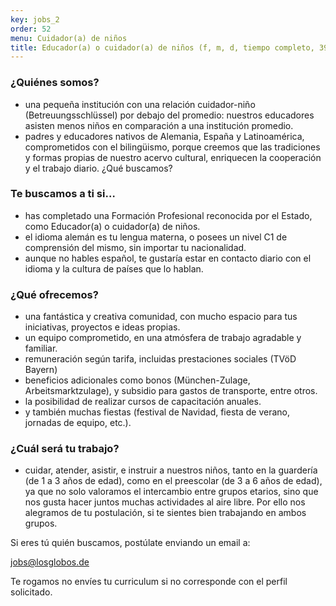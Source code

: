 ```yaml
---
key: jobs_2
order: 52
menu: Cuidador(a) de niños
title: Educador(a) o cuidador(a) de niños (f, m, d, tiempo completo, 39 horas/semana)
---
```

### ¿Quiénes somos?

* una pequeña institución con una relación cuidador-niño
(Betreuungsschlüssel) por debajo del promedio: nuestros
educadores asisten menos niños en comparación a una institución
promedio.
* padres y educadores nativos de Alemania, España y Latinoamérica,
comprometidos con el bilingüismo, porque creemos que las
tradiciones y formas propias de nuestro acervo cultural, enriquecen
la cooperación y el trabajo diario.
¿Qué buscamos?

### Te buscamos a ti si…

* has completado una Formación Profesional reconocida por el Estado,
como Educador(a) o cuidador(a) de niños.
* el idioma alemán es tu lengua materna, o posees un nivel C1 de
comprensión del mismo, sin importar tu nacionalidad.
* aunque no hables español, te gustaría estar en contacto diario con
el idioma y la cultura de países que lo hablan.

### ¿Qué ofrecemos?

* una fantástica y creativa comunidad, con mucho espacio para tus
iniciativas, proyectos e ideas propias.
* un equipo comprometido, en una atmósfera de trabajo agradable y
familiar.
* remuneración según tarifa, incluidas prestaciones sociales (TVöD
Bayern)
* beneficios adicionales como bonos (München-Zulage,
Arbeitsmarktzulage), y subsidio para gastos de transporte, entre
otros.
* la posibilidad de realizar cursos de capacitación anuales.
* y también muchas fiestas (festival de Navidad, fiesta de verano,
jornadas de equipo, etc.).

### ¿Cuál será tu trabajo?

* cuidar, atender, asistir, e instruir a nuestros niños, tanto en la
guardería (de 1 a 3 años de edad), como en el preescolar (de 3 a 6
años de edad), ya que no solo valoramos el intercambio entre
grupos etarios, sino que nos gusta hacer juntos muchas actividades
al aire libre. Por ello nos alegramos de tu postulación, si te sientes
bien trabajando en ambos grupos.

Si eres tú quién buscamos, postúlate enviando un email a:

[jobs@losglobos.de](mailto:jobs@losglobos.de)

Te rogamos no envíes tu curriculum si no corresponde con el perfil
solicitado.